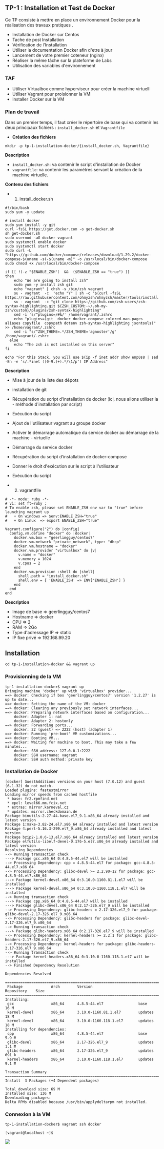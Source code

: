## TP-1 : Installation et Test de Docker
Ce TP consiste à mettre en place un environnement Docker pour la réalisation des travaux pratiques .

- Installation de Docker sur Centos
- Tache de post Installation
- Vérification de l'Installation
- Utiliser la documentation Docker afin d'etre à jour
- Lancement de votre premier coteneur (nginx)
- Réaliser la même tâche sur la plateforme de Labs
- Utilisation des variables d'environnement

### TAF
- Utiliser Virtualbox comme hyperviseur pour créer la machine virtuell
- Utiliser Vagrant pour proisionner la VM
- Installer Docker sur la VM

### Plan de travail
Dans un premier temps, il faut créer le répertoire de base qui va contenir les deux principaux fichiers : `install_docker.sh` et `Vagrantfile` 

- **Création des fichiers**
```
mkdir -p tp-1-installation-docker/{install_docker.sh, Vagrantfile}
```
**Description**

- `install_docker.sh`:  va contenir le script d'installation de Docker
- `vagrantfile`: va contenir les paramètres servant la création de la machine virtuelle.

**Contenu des fichiers**
- 1. install_docker.sh
```
#!/bin/bash
sudo yum -y update

# install docker
sudo yum install -y git
curl -fsSL https://get.docker.com -o get-docker.sh
sh get-docker.sh
sudo usermod -aG docker vagrant
sudo systemctl enable docker
sudo systemctl start docker
sudo curl -L "https://github.com/docker/compose/releases/download/1.29.2/docker-compose-$(uname -s)-$(uname -m)" -o /usr/local/bin/docker-compose
sudo chmod +x /usr/local/bin/docker-compose

if [[ !(-z "$ENABLE_ZSH")  &&  ($ENABLE_ZSH == "true") ]]
then
    echo "We are going to install zsh"
    sudo yum -y install zsh git
    echo "vagrant" | chsh -s /bin/zsh vagrant
    su - vagrant  -c  'echo "Y" | sh -c "$(curl -fsSL https://raw.githubusercontent.com/ohmyzsh/ohmyzsh/master/tools/install.sh)"'
    su - vagrant  -c "git clone https://github.com/zsh-users/zsh-syntax-highlighting.git ${ZSH_CUSTOM:-~/.oh-my-zsh/custom}/plugins/zsh-syntax-highlighting"
    sed -i 's/^plugins=/#&/' /home/vagrant/.zshrc
    echo "plugins=(git  docker docker-compose colored-man-pages aliases copyfile  copypath dotenv zsh-syntax-highlighting jsontools)" >> /home/vagrant/.zshrc
    sed -i "s/^ZSH_THEME=.*/ZSH_THEME='agnoster'/g"  /home/vagrant/.zshrc
  else
    echo "The zsh is not installed on this server"    
fi

echo "For this Stack, you will use $(ip -f inet addr show enp0s8 | sed -En -e 's/.*inet ([0-9.]+).*/\1/p') IP Address"
```
**Description**

- Mise à jour de la liste des dépots
- installation de git
- Récupération du script d'installation de docker (ici, nous allons utiliser la - méthode d'installation par script)
- Exécution du script
- Ajout de l'utilisateur vagrant au groupe docker
- Activer le démarrage automatique du service docker au démarrage de la machine - virtuelle
- Démarrage du service docker
- Récupération du script d'installation de docker-compose
- Donner le droit d'exécution sur le script à l'utilisateur
- Exécution du script

- 2. vagrantfile
```
# -*- mode: ruby -*-
# vi: set ft=ruby :
# To enable zsh, please set ENABLE_ZSH env var to "true" before launching vagrant up 
#   + On windows => $env:ENABLE_ZSH="true"
#   + On Linux  => export ENABLE_ZSH="true"

Vagrant.configure("2") do |config|
  config.vm.define "docker" do |docker|
    docker.vm.box = "geerlingguy/centos7"
    docker.vm.network "private_network", type: "dhcp"
    docker.vm.hostname = "docker"
    docker.vm.provider "virtualbox" do |v|
      v.name = "docker"
      v.memory = 1024
      v.cpus = 2
    end
    docker.vm.provision :shell do |shell|
      shell.path = "install_docker.sh"
      shell.env = { 'ENABLE_ZSH' => ENV['ENABLE_ZSH'] }
    end
  end
end

```
**Description**

- Image de base => geerlingguy/centos7
- Hostname => docker
- CPU => 2
- RAM => 2Go
- Type d'adressage IP => static
- IP fixe privé => 192.168.99.20

## Installation 

```
cd tp-1-installation-docker && vagrant up
```
### Provisionning de la VM

```
tp-1-installation-docker$ vagrant up
Bringing machine 'docker' up with 'virtualbox' provider...
==> docker: Checking if box 'geerlingguy/centos7' version '1.2.27' is up to date...
==> docker: Setting the name of the VM: docker
==> docker: Clearing any previously set network interfaces...
==> docker: Preparing network interfaces based on configuration...
    docker: Adapter 1: nat
    docker: Adapter 2: hostonly
==> docker: Forwarding ports...
    docker: 22 (guest) => 2222 (host) (adapter 1)
==> docker: Running 'pre-boot' VM customizations...
==> docker: Booting VM...
==> docker: Waiting for machine to boot. This may take a few minutes...
    docker: SSH address: 127.0.0.1:2222
    docker: SSH username: vagrant
    docker: SSH auth method: private key
```
### Installation de Docker
```
[docker] GuestAdditions versions on your host (7.0.12) and guest (6.1.32) do not match.
Loaded plugins: fastestmirror
Loading mirror speeds from cached hostfile
 * base: fr2.rpmfind.net
 * epel: level66.mm.fcix.net
 * extras: mirror.karneval.cz
 * updates: mirror.checkdomain.de
Package binutils-2.27-44.base.el7_9.1.x86_64 already installed and latest version
Package 1:make-3.82-24.el7.x86_64 already installed and latest version
Package 4:perl-5.16.3-299.el7_9.x86_64 already installed and latest version
Package bzip2-1.0.6-13.el7.x86_64 already installed and latest version
Package elfutils-libelf-devel-0.176-5.el7.x86_64 already installed and latest version
Resolving Dependencies
--> Running transaction check
---> Package gcc.x86_64 0:4.8.5-44.el7 will be installed
--> Processing Dependency: cpp = 4.8.5-44.el7 for package: gcc-4.8.5-44.el7.x86_64
--> Processing Dependency: glibc-devel >= 2.2.90-12 for package: gcc-4.8.5-44.el7.x86_64
---> Package kernel-devel.x86_64 0:3.10.0-1160.81.1.el7 will be installed
---> Package kernel-devel.x86_64 0:3.10.0-1160.118.1.el7 will be installed
--> Running transaction check
---> Package cpp.x86_64 0:4.8.5-44.el7 will be installed
---> Package glibc-devel.x86_64 0:2.17-326.el7_9 will be installed
--> Processing Dependency: glibc-headers = 2.17-326.el7_9 for package: glibc-devel-2.17-326.el7_9.x86_64
--> Processing Dependency: glibc-headers for package: glibc-devel-2.17-326.el7_9.x86_64
--> Running transaction check
---> Package glibc-headers.x86_64 0:2.17-326.el7_9 will be installed
--> Processing Dependency: kernel-headers >= 2.2.1 for package: glibc-headers-2.17-326.el7_9.x86_64
--> Processing Dependency: kernel-headers for package: glibc-headers-2.17-326.el7_9.x86_64
--> Running transaction check
---> Package kernel-headers.x86_64 0:3.10.0-1160.118.1.el7 will be installed
--> Finished Dependency Resolution

Dependencies Resolved

================================================================================
 Package             Arch        Version                     Repository    Size
================================================================================
Installing:
 gcc                 x86_64      4.8.5-44.el7                base          16 M
 kernel-devel        x86_64      3.10.0-1160.81.1.el7        updates       18 M
 kernel-devel        x86_64      3.10.0-1160.118.1.el7       updates       18 M
Installing for dependencies:
 cpp                 x86_64      4.8.5-44.el7                base         5.9 M
 glibc-devel         x86_64      2.17-326.el7_9              updates      1.1 M
 glibc-headers       x86_64      2.17-326.el7_9              updates      691 k
 kernel-headers      x86_64      3.10.0-1160.118.1.el7       updates      9.1 M

Transaction Summary
================================================================================
Install  3 Packages (+4 Dependent packages)

Total download size: 69 M
Installed size: 136 M
Downloading packages:
Delta RPMs disabled because /usr/bin/applydeltarpm not installed.
```
### Connexion à la VM
```
tp-1-installation-docker$ vagrant ssh docker
```

```
[vagrant@localhost ~]$ 
```
![](../images/docker.png)